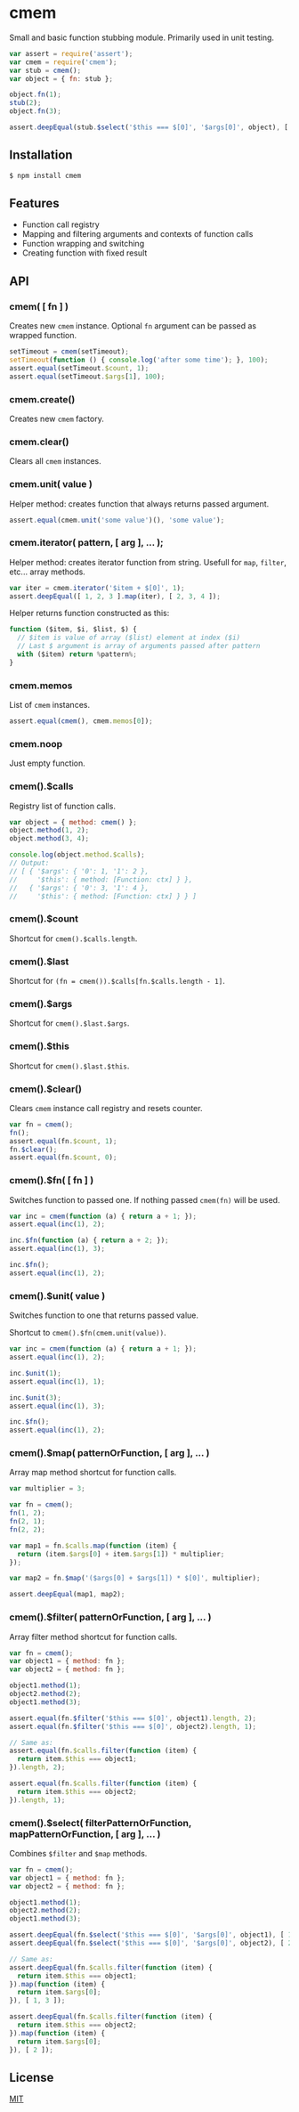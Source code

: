 # cmem

Small and basic function stubbing module. Primarily used in unit testing.

```js
var assert = require('assert');
var cmem = require('cmem');
var stub = cmem();
var object = { fn: stub };

object.fn(1);
stub(2);
object.fn(3);

assert.deepEqual(stub.$select('$this === $[0]', '$args[0]', object), [ 1, 3 ]);
```

## Installation

```bash
$ npm install cmem
```

## Features

- Function call registry
- Mapping and filtering arguments and contexts of function calls
- Function wrapping and switching
- Creating function with fixed result

## API

### cmem( [ fn ] )

Creates new `cmem` instance. Optional `fn` argument can be passed as wrapped function.

```js
setTimeout = cmem(setTimeout);
setTimeout(function () { console.log('after some time'); }, 100);
assert.equal(setTimeout.$count, 1);
assert.equal(setTimeout.$args[1], 100);
```

### cmem.create()

Creates new `cmem` factory.

### cmem.clear()

Clears all `cmem` instances.

### cmem.unit( value )

Helper method: creates function that always returns passed argument.

```js
assert.equal(cmem.unit('some value')(), 'some value');
```

### cmem.iterator( pattern, [ arg ], ... );

Helper method: creates iterator function from string. Usefull for `map`, `filter`, etc... array methods. 

```js
var iter = cmem.iterator('$item + $[0]', 1);
assert.deepEqual([ 1, 2, 3 ].map(iter), [ 2, 3, 4 ]);
```

Helper returns function constructed as this:

```js
function ($item, $i, $list, $) {
  // $item is value of array ($list) element at index ($i)
  // Last $ argument is array of arguments passed after pattern
  with ($item) return %pattern%;
}
```

### cmem.memos

List of `cmem` instances.

```js
assert.equal(cmem(), cmem.memos[0]);
```

### cmem.noop

Just empty function.

### cmem().$calls

Registry list of function calls.

```js
var object = { method: cmem() };
object.method(1, 2);
object.method(3, 4);

console.log(object.method.$calls);
// Output:
// [ { '$args': { '0': 1, '1': 2 },
//     '$this': { method: [Function: ctx] } },
//   { '$args': { '0': 3, '1': 4 },
//     '$this': { method: [Function: ctx] } } ]
```

### cmem().$count

Shortcut for `cmem().$calls.length`.

### cmem().$last

Shortcut for `(fn = cmem()).$calls[fn.$calls.length - 1]`.

### cmem().$args

Shortcut for `cmem().$last.$args`.

### cmem().$this

Shortcut for `cmem().$last.$this`.

### cmem().$clear()

Clears `cmem` instance call registry and resets counter.

```js
var fn = cmem();
fn();
assert.equal(fn.$count, 1);
fn.$clear();
assert.equal(fn.$count, 0);
```

### cmem().$fn( [ fn ] )

Switches function to passed one. If nothing passed `cmem(fn)` will be used.

```js
var inc = cmem(function (a) { return a + 1; });
assert.equal(inc(1), 2);

inc.$fn(function (a) { return a + 2; });
assert.equal(inc(1), 3);

inc.$fn();
assert.equal(inc(1), 2);
```

### cmem().$unit( value )

Switches function to one that returns passed value.

Shortcut to `cmem().$fn(cmem.unit(value))`.

```js
var inc = cmem(function (a) { return a + 1; });
assert.equal(inc(1), 2);

inc.$unit(1);
assert.equal(inc(1), 1);

inc.$unit(3);
assert.equal(inc(1), 3);

inc.$fn();
assert.equal(inc(1), 2);
```

### cmem().$map( patternOrFunction, [ arg ], ... )

Array map method shortcut for function calls.

```js
var multiplier = 3;

var fn = cmem();
fn(1, 2);
fn(2, 1);
fn(2, 2);

var map1 = fn.$calls.map(function (item) {
  return (item.$args[0] + item.$args[1]) * multiplier;
});

var map2 = fn.$map('($args[0] + $args[1]) * $[0]', multiplier);

assert.deepEqual(map1, map2);
```

### cmem().$filter( patternOrFunction, [ arg ], ... )

Array filter method shortcut for function calls.

```js
var fn = cmem();
var object1 = { method: fn };
var object2 = { method: fn };

object1.method(1);
object2.method(2);
object1.method(3);

assert.equal(fn.$filter('$this === $[0]', object1).length, 2);
assert.equal(fn.$filter('$this === $[0]', object2).length, 1);

// Same as:
assert.equal(fn.$calls.filter(function (item) {
  return item.$this === object1;
}).length, 2);

assert.equal(fn.$calls.filter(function (item) {
  return item.$this === object2;
}).length, 1);
```

### cmem().$select( filterPatternOrFunction, mapPatternOrFunction, [ arg ], ... )

Combines `$filter` and `$map` methods.

```js
var fn = cmem();
var object1 = { method: fn };
var object2 = { method: fn };

object1.method(1);
object2.method(2);
object1.method(3);

assert.deepEqual(fn.$select('$this === $[0]', '$args[0]', object1), [ 1, 3 ]);
assert.deepEqual(fn.$select('$this === $[0]', '$args[0]', object2), [ 2 ]);

// Same as:
assert.deepEqual(fn.$calls.filter(function (item) {
  return item.$this === object1;
}).map(function (item) {
  return item.$args[0];
}), [ 1, 3 ]);

assert.deepEqual(fn.$calls.filter(function (item) {
  return item.$this === object2;
}).map(function (item) {
  return item.$args[0];
}), [ 2 ]);
```

## License

[MIT](LICENSE)
